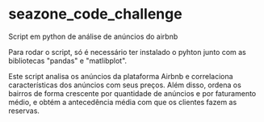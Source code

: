 # seazone_code_challenge
Script em python de análise de anúncios do airbnb

Para rodar o script, só é necessário ter instalado o pyhton junto com as bibliotecas "pandas" e "matlibplot".

Este script analisa os anúncios da plataforma Airbnb e correlaciona características dos anúncios com seus 
preços. Além disso, ordena os bairros de forma crescente por quantidade de anúncios e por faturamento médio,
e obtém a antecedência média com que os clientes fazem as reservas.